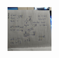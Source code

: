 <div align="center">
  <img src="https://github.com/conn01sseur/S.O.F.I.A/blob/main/pic/xz.png" alt="PNG" style="width:100px; height:100px"/>
</div>
